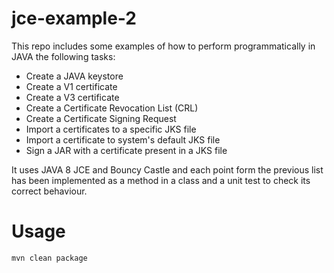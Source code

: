 # jce-example-2

This repo includes some examples of how to perform programmatically in JAVA the following tasks:
* Create a JAVA keystore
* Create a V1 certificate
* Create a V3 certificate
* Create a Certificate Revocation List (CRL)
* Create a Certificate Signing Request
* Import a certificates to a specific JKS file
* Import a certificate to system's default JKS file
* Sign a JAR with a certificate present in a JKS file

It uses JAVA 8 JCE and Bouncy Castle and each point form the previous list has been implemented as a method in a class and a unit test to check its correct behaviour.

# Usage

```bash
mvn clean package
```
